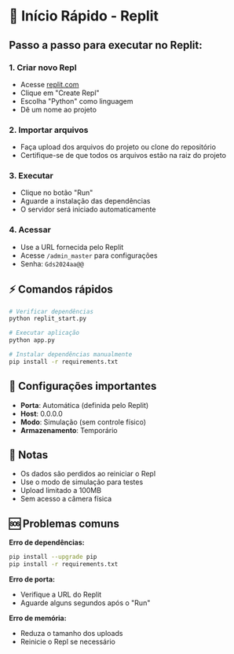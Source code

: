 # 🚀 Início Rápido - Replit

## Passo a passo para executar no Replit:

### 1. Criar novo Repl
- Acesse [replit.com](https://replit.com)
- Clique em "Create Repl"
- Escolha "Python" como linguagem
- Dê um nome ao projeto

### 2. Importar arquivos
- Faça upload dos arquivos do projeto ou clone do repositório
- Certifique-se de que todos os arquivos estão na raiz do projeto

### 3. Executar
- Clique no botão "Run" 
- Aguarde a instalação das dependências
- O servidor será iniciado automaticamente

### 4. Acessar
- Use a URL fornecida pelo Replit
- Acesse `/admin_master` para configurações
- Senha: `Gds2024aa@@`

## ⚡ Comandos rápidos

```bash
# Verificar dependências
python replit_start.py

# Executar aplicação
python app.py

# Instalar dependências manualmente
pip install -r requirements.txt
```

## 🔧 Configurações importantes

- **Porta**: Automática (definida pelo Replit)
- **Host**: 0.0.0.0
- **Modo**: Simulação (sem controle físico)
- **Armazenamento**: Temporário

## 📝 Notas

- Os dados são perdidos ao reiniciar o Repl
- Use o modo de simulação para testes
- Upload limitado a 100MB
- Sem acesso a câmera física

## 🆘 Problemas comuns

**Erro de dependências:**
```bash
pip install --upgrade pip
pip install -r requirements.txt
```

**Erro de porta:**
- Verifique a URL do Replit
- Aguarde alguns segundos após o "Run"

**Erro de memória:**
- Reduza o tamanho dos uploads
- Reinicie o Repl se necessário 